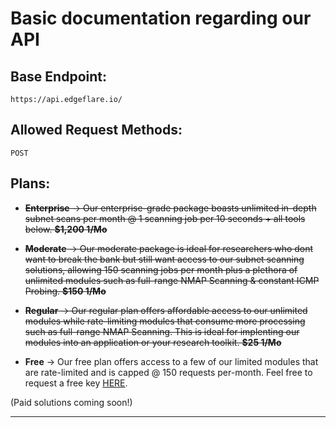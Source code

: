 # Basic documentation regarding our API

## Base Endpoint:
`https://api.edgeflare.io/`

## Allowed Request Methods:
`POST`

## Plans:
- ~~__Enterprise__ -> Our enterprise-grade package boasts unlimited in-depth subnet scans per month @ 1 scanning job per 10 seconds + all tools below. __$1,200 1/Mo__~~

- ~~__Moderate__ -> Our moderate package is ideal for researchers who dont want to break the bank but still want access to our subnet scanning solutions,
allowing 150 scanning jobs per month plus a plethora of unlimited modules such as full-range NMAP Scanning & constant ICMP Probing. __$150 1/Mo__~~

- ~~__Regular__ -> Our regular plan offers affordable access to our unlimited modules while rate-limiting modules that consume more processing such as
full-range NMAP Scanning. This is ideal for implenting our modules into an application or your research toolkit. __$25 1/Mo__~~

- __Free__ -> Our free plan offers access to a few of our limited modules that are rate-limited and is capped @ 150 requests per-month. Feel free to request
a free key [HERE](https://edgeflare.io/free). 

(Paid solutions coming soon!)

----
